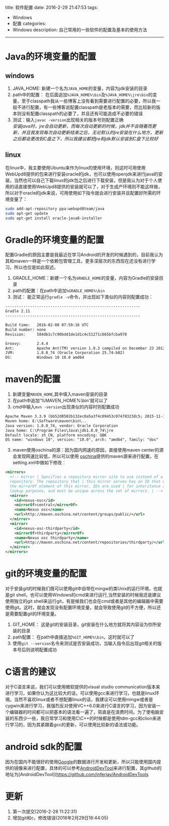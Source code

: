 title: 软件配置
date: 2016-2-29 21:47:53
tags:
- Windows
- 配置
categories:
- Windows
description: 自己常用的一些软件的配置及基本的使用方法
---

# Java的环境变量的配置  
## windows  
1. JAVA_HOME: 新建一个名为`JAVA_HOME`的变量，内容为jdk安装的目录
2. path中的配置：
在后面追加`%JAVA_HOME%\bin`及`%JAVA_HOME%\jre\bin`的变量，至于classpath我从一些博客上没有看到需要进行配置的必要，所以我一般不进行配置，有一些博客说配置classpath是老版本的需要，而比较新的版本则没有配置classpath的必要了，并且还有可能造成不必要的错误
3. 测试：输入`javac -version`出现相关的版本号则配置正确  
*安装java时，jre会自动更新，而每次自动更新的时候，jdk并不会随著而更新，并且我发现每次自动更新结束之后，无论默认的jre安装在什么地方，更新之后都会更改到C盘之下，所以我建议都把jre和jdk默认安装到C盘下比较好*

## linux  
在linux中，我主要使用Ubuntu来作为linux的使用环境，则这时可用使用WebUpd8提供的包来进行安装oracle的jdk，也可以使用openjdk来进行java的安装，当然也可以自己下载linux的jdk包之后进行下载安装，但是我认为对于个人使用的话直接使用WebUpd8提供的安装就可以了，对于生成产环境则不能这样做，所以对于oracle的jdk来说，可用使用如下指令就会进行安装并且配置好所需的环境变量了：
```bash
sudo add-apt-repository ppa:webupd8team/java
sudo apt-get update
sudo apt-get install oracle-java8-installer
```

# Gradle的环境变量的配置
配置Gradle的原因主要是我最近在学习Android的开发的时候遇到的，目前我认为其和maven一样是一个依赖包管理工具，更多深层次的东西现在还没有进行学习，所以也仅是如此叙述。
1. GRADLE_HOME：新建一个名为`GRADLE_HOME`的变量，内容为Gradle的安装目录
2. path的配置：在path中追加`%GRADLE_HOME%\bin`
3. 测试： 能正常运行`gradle -v`命令，并出现如下类似的内容则配置成功：
```txt
------------------------------------------------------------
Gradle 2.11
------------------------------------------------------------

Build time:   2016-02-08 07:59:16 UTC
Build number: none
Revision:     584db1c7c90bdd1de1d1c4c51271c665bfcba978

Groovy:       2.4.4
Ant:          Apache Ant(TM) version 1.9.3 compiled on December 23 2013
JVM:          1.8.0_74 (Oracle Corporation 25.74-b02)
OS:           Windows 10 10.0 amd64
```

# maven的配置
1. 新建变量`MAVEN_HOME`,其中填入maven安装的目录
2. 在path中追加'%MAVEN_HOME%\bin'就可以了
3. cmd中输入`mvn -version`出现类似的内容时则配置成功
```txt
Apache Maven 3.3.9 (bb52d8502b132ec0a5a3f4c09453c07478323dc5; 2015-11-11T00:41:47+08:00)
Maven home: E:\Software\maven\bin\..
Java version: 1.8.0_74, vendor: Oracle Corporation
Java home: C:\Program Files\Java\jdk1.8.0_74\jre
Default locale: zh_CN, platform encoding: GBK
OS name: "windows 10", version: "10.0", arch: "amd64", family: "dos"
```
3. maven使用oschina的源：因为国内网速的原因，直接使用maven center的源会发现网速比较低，所以可以使用
[oschina](http://maven.oschina.net)提供的maven源来进行配置，在setting.xml中做如下修改：
```xml
<mirrors>
  <!-- mirror | Specifies a repository mirror site to use instead of a given
  repository. The repository that | this mirror serves has an ID that matches
  the mirrorOf element of this mirror. IDs are used | for inheritance and direct
  lookup purposes, and must be unique across the set of mirrors. | -->
  <mirror>
    <id>nexus-osc</id>
    <mirrorOf>central</mirrorOf>
    <name>Nexus osc</name>
    <url>http://maven.oschina.net/content/groups/public/</url>
  </mirror>
  <mirror>
    <id>nexus-osc-thirdparty</id>
    <mirrorOf>thirdparty</mirrorOf>
    <name>Nexus osc thirdparty</name>
    <url>http://maven.oschina.net/content/repositories/thirdparty/</url>
  </mirror>
</mirrors>
```

# git的环境变量的配置
对于安装git的时候我们既可以使用git中自带在mingw的类Unix的运行环境，也就是git shell，也可以使用Windows的cmd来进行运行,当然安装的时候我还是建议使用独立的git shell来运行git，有是候我们也会在cmd或者是其他的编辑器中需要使用git。这时，就会发现没有配置环境变量，就会导致使用git的不方便，所以还是需要配置git的环境变量。
1. GIT_HOME： 这是git的安装目录，git安装在什么地方就将其内容设为你所安装的目录
2. path配置： 在path中直接追加`%GIT_HOME%\bin`，这时就可以了
3. 使用`git --version`名令来测试是否安装成功，当输入指令后出现git相关的版本号后则说明配置成功

# C语言的建议
对于C语言来说，我们可以使用微软提供的visual studio communication版本来进行学习，如果你认为这比较大的话，可以使用gcc来进行学习，也就是linux环境。当然不喜欢linux或者不想配置linux的话，我建议可以使用mingw或者是cygwin来进行学习，我强烈反对使用VC++6.0来进行C语言的学习，因为安装一个编辑器的时间都可以把基本的语法看一遍了，简直是在浪费时间。为了使电脑安装的东西少一些，我日常学习和使用C\\C++的时候都是使用tdm-gcc和clion来进行学习的，因为其紧跟着gcc的更新，可以使用比较新的语法或功能。

# android sdk的配置
因为在国内不能很好的使用[Google](https://www.google.com)的数据进行开发和更新，所以只能使用国内提供的镜像来进行配置，具体的可以参考[AndroidDevTool](http://www.androiddevtools.cn/)来进行配置，其github的地址为[AndroidDevTool](https://github.com/inferjay/AndroidDevTools

# 更新
1. 第一次提交(2016-2-28 11:22:31)
1. 增加git和c，修改错误(2016年2月29日16:44:05)
